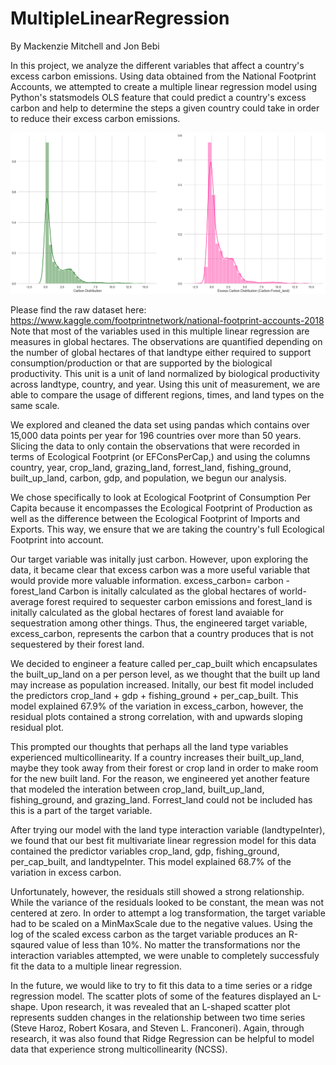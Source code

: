 # MultipleLinearRegression

By Mackenzie Mitchell and Jon Bebi

In this project, we analyze the different variables that affect a country's excess carbon emissions. Using data obtained from the National Footprint Accounts, we attempted to create a multiple linear regression model using Python's statsmodels OLS feature that could predict a country's excess carbon and help to determine the steps a given country could take in order to reduce their excess carbon emissions.

![TargetDistplots](https://github.com/mackenziemitchell6/BigfootPrint/blob/mack-wip/Visualizations/TargetDistplots.png)

Please find the raw dataset here: https://www.kaggle.com/footprintnetwork/national-footprint-accounts-2018
Note that most of the variables used in this multiple linear regression are measures in global hectares. The observations are quantified depending on the number of global hectares of that landtype either required to support consumption/production or that are supported by the biological productivity. This unit is a unit of land normalized by biological productivity across landtype, country, and year. Using this unit of measurement, we are able to compare the usage of different regions, times, and land types on the same scale. 

We explored and cleaned the data set using pandas which contains over 15,000 data points per year for 196 countries over more than 50 years. Slicing the data to only contain the observations that were recorded in terms of Ecological Footprint (or EFConsPerCap,) and using the columns country, year, crop_land, grazing_land, forrest_land, fishing_ground, built_up_land, carbon, gdp, and population, we begun our analysis.

We chose specifically to look at Ecological Footprint of Consumption Per Capita because it encompasses the Ecological Footprint of Production as well as the difference between the Ecological Footprint of Imports and Exports. This way, we ensure that we are taking the country's full Ecological Footprint into account. 

Our target variable was initally just carbon. However, upon exploring the data, it became clear that excess carbon was a more useful variable that would provide more valuable information.
    excess_carbon= carbon - forest_land
Carbon is initally calculated as the global hectares of world-average forest required to sequester carbon emissions and forest_land is initally calculated as the global hectares of forest land avaiable for sequestration among other things. Thus, the engineered target variable, excess_carbon, represents the carbon that a country produces that is not sequestered by their forest land. 

We decided to engineer a feature called per_cap_built which encapsulates the built_up_land on a per person level, as we thought that the built up land may increase as population increased.
Initally, our best fit model included the predictors crop_land + gdp + fishing_ground + per_cap_built. This model explained 67.9% of the variation in excess_carbon, however, the residual plots contained a strong correlation, with and upwards sloping residual plot. 

This prompted our thoughts that perhaps all the land type variables experienced multicollinearity. If a country increases their built_up_land, maybe they took away from their forest or crop land in order to make room for the new built land. For the reason, we engineered yet another feature that modeled the interation between crop_land, built_up_land, fishing_ground, and grazing_land. Forrest_land could not be included has this is a part of the target variable. 

After trying our model with the land type interaction variable (landtypeInter), we found that our best fit multivariate linear regression model for this data contained the predictor variables crop_land, gdp, fishing_ground, per_cap_built, and landtypeInter. This model explained 68.7% of the variation in excess carbon. 

Unfortunately, however, the residuals still showed a strong relationship. While the variance of the residuals looked to be constant, the mean was not centered at zero. In order to attempt a log transformation, the target variable had to be scaled on a MinMaxScale due to the negative values. Using the log of the scaled excess carbon as the target variable produces an R-sqaured value of less than 10%. No matter the transformations nor the interaction variables attempted, we were unable to completely successfuly fit the data to a multiple linear regression.

In the future, we would like to try to fit this data to a time series or a ridge regression model. The scatter plots of some of the features displayed an L-shape. Upon research, it was revealed that an L-shaped scatter plot represents sudden changes in the relationship between two time series (Steve Haroz, Robert Kosara, and Steven L. Franconeri). Again, through research, it was also found that Ridge Regression can be helpful to model data that experience strong multicollinearity (NCSS).
